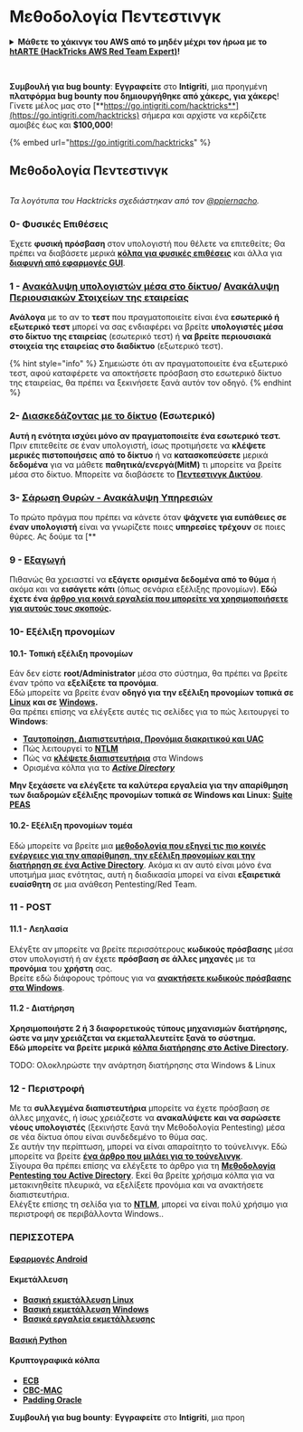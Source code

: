 # Μεθοδολογία Πεντεστινγκ

<details>

<summary><strong>Μάθετε το χάκινγκ του AWS από το μηδέν μέχρι τον ήρωα με το</strong> <a href="https://training.hacktricks.xyz/courses/arte"><strong>htARTE (HackTricks AWS Red Team Expert)</strong></a><strong>!</strong></summary>

Άλλοι τρόποι για να υποστηρίξετε το HackTricks:

* Αν θέλετε να δείτε την **εταιρεία σας να διαφημίζεται στο HackTricks** ή να **κατεβάσετε το HackTricks σε μορφή PDF** Ελέγξτε τα [**ΣΧΕΔΙΑ ΣΥΝΔΡΟΜΗΣ**](https://github.com/sponsors/carlospolop)!
* Αποκτήστε το [**επίσημο PEASS & HackTricks swag**](https://peass.creator-spring.com)
* Ανακαλύψτε [**την Οικογένεια PEASS**](https://opensea.io/collection/the-peass-family), τη συλλογή μας από αποκλειστικά [**NFTs**](https://opensea.io/collection/the-peass-family)
* **Εγγραφείτε στη** 💬 [**ομάδα Discord**](https://discord.gg/hRep4RUj7f) ή στη [**ομάδα telegram**](https://t.me/peass) ή **ακολουθήστε** μας στο **Twitter** 🐦 [**@hacktricks_live**](https://twitter.com/hacktricks_live)**.**
* **Μοιραστείτε τα χάκινγκ κόλπα σας υποβάλλοντας PRs στα** [**HackTricks**](https://github.com/carlospolop/hacktricks) **και** [**HackTricks Cloud**](https://github.com/carlospolop/hacktricks-cloud) **αποθετήρια του github.**

</details>

<figure><img src="../.gitbook/assets/i3.png" alt=""><figcaption></figcaption></figure>

\
**Συμβουλή για bug bounty**: **Εγγραφείτε** στο **Intigriti**, μια προηγμένη **πλατφόρμα bug bounty που δημιουργήθηκε από χάκερς, για χάκερς**! Γίνετε μέλος μας στο [**https://go.intigriti.com/hacktricks**](https://go.intigriti.com/hacktricks) σήμερα και αρχίστε να κερδίζετε αμοιβές έως και **$100,000**!

{% embed url="https://go.intigriti.com/hacktricks" %}

## Μεθοδολογία Πεντεστινγκ

<figure><img src="../.gitbook/assets/HACKTRICKS-logo.svg" alt=""><figcaption></figcaption></figure>

_Τα λογότυπα του Hacktricks σχεδιάστηκαν από τον_ [_@ppiernacho_](https://www.instagram.com/ppieranacho/)_._

### 0- Φυσικές Επιθέσεις

Έχετε **φυσική πρόσβαση** στον υπολογιστή που θέλετε να επιτεθείτε; Θα πρέπει να διαβάσετε μερικά [**κόλπα για φυσικές επιθέσεις**](../physical-attacks/physical-attacks.md) και άλλα για [**διαφυγή από εφαρμογές GUI**](../physical-attacks/escaping-from-gui-applications/).

### 1 - [Ανακάλυψη υπολογιστών μέσα στο δίκτυο](pentesting-network/#discovering-hosts)/ [Ανακάλυψη Περιουσιακών Στοιχείων της εταιρείας](external-recon-methodology/)

**Ανάλογα** με το αν το **τεστ** που πραγματοποιείτε είναι ένα **εσωτερικό ή εξωτερικό τεστ** μπορεί να σας ενδιαφέρει να βρείτε **υπολογιστές μέσα στο δίκτυο της εταιρείας** (εσωτερικό τεστ) ή **να βρείτε περιουσιακά στοιχεία της εταιρείας στο διαδίκτυο** (εξωτερικό τεστ).

{% hint style="info" %}
Σημειώστε ότι αν πραγματοποιείτε ένα εξωτερικό τεστ, αφού καταφέρετε να αποκτήσετε πρόσβαση στο εσωτερικό δίκτυο της εταιρείας, θα πρέπει να ξεκινήσετε ξανά αυτόν τον οδηγό.
{% endhint %}

### **2-** [**Διασκεδάζοντας με το δίκτυο**](pentesting-network/) **(Εσωτερικό)**

**Αυτή η ενότητα ισχύει μόνο αν πραγματοποιείτε ένα εσωτερικό τεστ.**\
Πριν επιτεθείτε σε έναν υπολογιστή, ίσως προτιμήσετε να **κλέψετε μερικές πιστοποιήσεις** **από το δίκτυο** ή να **κατασκοπεύσετε** μερικά **δεδομένα** για να μάθετε **παθητικά/ενεργά(MitM)** τι μπορείτε να βρείτε μέσα στο δίκτυο. Μπορείτε να διαβάσετε το [**Πεντεστινγκ Δικτύου**](pentesting-network/#sniffing).

### 3- [Σάρωση Θυρών - Ανακάλυψη Υπηρεσιών](pentesting-network/#scanning-hosts)

Το πρώτο πράγμα που πρέπει να κάνετε όταν **ψάχνετε για ευπάθειες σε έναν υπολογιστή** είναι να γνωρίζετε ποιες **υπηρεσίες τρέχουν** σε ποιες θύρες. Ας δούμε τα [**
### **9 -** [**Εξαγωγή**](exfiltration.md)

Πιθανώς θα χρειαστεί να **εξάγετε ορισμένα δεδομένα από το θύμα** ή ακόμα και να **εισάγετε κάτι** (όπως σενάρια εξέλιξης προνομίων). **Εδώ έχετε ένα** [**άρθρο για κοινά εργαλεία που μπορείτε να χρησιμοποιήσετε για αυτούς τους σκοπούς**](exfiltration.md)**.**

### **10- Εξέλιξη προνομίων**

#### **10.1- Τοπική εξέλιξη προνομίων**

Εάν δεν είστε **root/Administrator** μέσα στο σύστημα, θα πρέπει να βρείτε έναν τρόπο να **εξελίξετε τα προνόμια**.\
Εδώ μπορείτε να βρείτε έναν **οδηγό για την εξέλιξη προνομίων τοπικά σε** [**Linux**](../linux-hardening/privilege-escalation/) **και σε** [**Windows**](../windows-hardening/windows-local-privilege-escalation/)**.**\
Θα πρέπει επίσης να ελέγξετε αυτές τις σελίδες για το πώς λειτουργεί το **Windows**:

* [**Ταυτοποίηση, Διαπιστευτήρια, Προνόμια διακριτικού και UAC**](../windows-hardening/authentication-credentials-uac-and-efs.md)
* Πώς λειτουργεί το [**NTLM**](../windows-hardening/ntlm/)
* Πώς να [**κλέψετε διαπιστευτήρια**](broken-reference/) στα Windows
* Ορισμένα κόλπα για το [_**Active Directory**_](../windows-hardening/active-directory-methodology/)

**Μην ξεχάσετε να ελέγξετε τα καλύτερα εργαλεία για την απαρίθμηση των διαδρομών εξέλιξης προνομίων τοπικά σε Windows και Linux:** [**Suite PEAS**](https://github.com/carlospolop/privilege-escalation-awesome-scripts-suite)

#### **10.2- Εξέλιξη προνομίων τομέα**

Εδώ μπορείτε να βρείτε μια [**μεθοδολογία που εξηγεί τις πιο κοινές ενέργειες για την απαρίθμηση, την εξέλιξη προνομίων και την διατήρηση σε ένα Active Directory**](../windows-hardening/active-directory-methodology/). Ακόμα κι αν αυτό είναι μόνο ένα υποτμήμα μιας ενότητας, αυτή η διαδικασία μπορεί να είναι **εξαιρετικά ευαίσθητη** σε μια ανάθεση Pentesting/Red Team.

### 11 - POST

#### **11**.1 - Λεηλασία

Ελέγξτε αν μπορείτε να βρείτε περισσότερους **κωδικούς πρόσβασης** μέσα στον υπολογιστή ή αν έχετε **πρόσβαση σε άλλες μηχανές** με τα **προνόμια** του **χρήστη** σας.\
Βρείτε εδώ διάφορους τρόπους για να [**ανακτήσετε κωδικούς πρόσβασης στα Windows**](broken-reference/).

#### 11.2 - Διατήρηση

**Χρησιμοποιήστε 2 ή 3 διαφορετικούς τύπους μηχανισμών διατήρησης, ώστε να μην χρειάζεται να εκμεταλλευτείτε ξανά το σύστημα.**\
**Εδώ μπορείτε να βρείτε μερικά** [**κόλπα διατήρησης στο Active Directory**](../windows-hardening/active-directory-methodology/#persistence)**.**

TODO: Ολοκληρώστε την ανάρτηση διατήρησης στα Windows & Linux&#x20;

### 12 - Περιστροφή

Με τα **συλλεγμένα διαπιστευτήρια** μπορείτε να έχετε πρόσβαση σε άλλες μηχανές, ή ίσως χρειάζεστε να **ανακαλύψετε και να σαρώσετε νέους υπολογιστές** (ξεκινήστε ξανά την Μεθοδολογία Pentesting) μέσα σε νέα δίκτυα όπου είναι συνδεδεμένο το θύμα σας.\
Σε αυτήν την περίπτωση, μπορεί να είναι απαραίτητο το τούνελινγκ. Εδώ μπορείτε να βρείτε [**ένα άρθρο που μιλάει για το τούνελινγκ**](tunneling-and-port-forwarding.md).\
Σίγουρα θα πρέπει επίσης να ελέγξετε το άρθρο για τη [**Μεθοδολογία Pentesting του Active Directory**](../windows-hardening/active-directory-methodology/). Εκεί θα βρείτε χρήσιμα κόλπα για να μετακινηθείτε πλευρικά, να εξελίξετε προνόμια και να ανακτήσετε διαπιστευτήρια.\
Ελέγξτε επίσης τη σελίδα για το [**NTLM**](../windows-hardening/ntlm/), μπορεί να είναι πολύ χρήσιμο για περιστροφή σε περιβάλλοντα Windows..

### ΠΕΡΙΣΣΟΤΕΡΑ

#### [Εφαρμογές Android](../mobile-pentesting/android-app-pentesting/)

#### **Εκμετάλλευση**

* [**Βασική εκμετάλλευση Linux**](../exploiting/linux-exploiting-basic-esp/)
* [**Βασική εκμετάλλευση Windows**](../exploiting/windows-exploiting-basic-guide-oscp-lvl.md)
* [**Βασικά εργαλεία εκμετάλλευσης**](../exploiting/tools/)

#### [**Βασική Python**](python/)

#### **Κρυπτογραφικά κόλπα**

* [**ECB**](../cryptography/electronic-code-book-ecb.md)
* [**CBC-MAC**](../cryptography/cipher-block-chaining-cbc-mac-priv.md)
* [**Padding Oracle**](../cryptography/padding-oracle-priv.md)

<img src="../.gitbook/assets/i3.png" alt="" data-size="original">\
**Συμβουλή για bug bounty**: **Εγγραφείτε** στο **Intigriti**, μια προη
